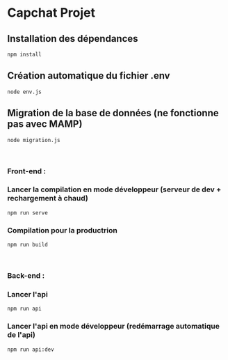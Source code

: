 
Capchat Projet
=============
## Installation des dépendances
```
npm install
```
## Création automatique du fichier .env
```
node env.js
```
## Migration de la base de données (ne fonctionne pas avec MAMP)
```
node migration.js
```
<br>

### **Front-end :** 

### Lancer la compilation en mode développeur (serveur de dev + rechargement à chaud)
```
npm run serve
```

### Compilation pour la productrion
```
npm run build
```
<br>

 ### **Back-end :** 

### Lancer l'api
```
npm run api
```
### Lancer l'api en mode développeur (redémarrage automatique de l'api)
```
npm run api:dev
```
